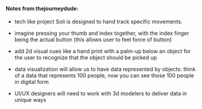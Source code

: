 #### Notes from thejourneydude:

- tech like project Soli is designed to hand track specific movements.

- imagine pressing your thumb and index together, with the index finger being the actual button (this allows user to feel force of button)

- add 2d visual cues like a hand print with a palm-up below an object for the user to recognize that the object should be picked up

- data visualization will allow us to have data represented by objects: think of a data that represents 100 people, now you can see those 100 people in digital form

- UI/UX designers will need to work with 3d modelers to deliver data in unique ways
